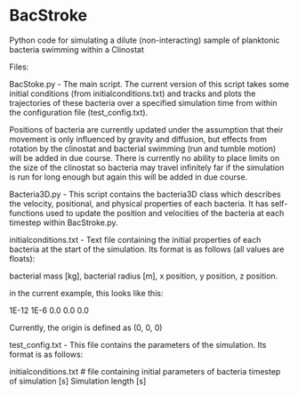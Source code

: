 # BacStroke
Python code for simulating a dilute (non-interacting) sample of planktonic bacteria swimming within a Clinostat

Files:

BacStoke.py - The main script. The current version of this script takes some initial conditions (from initialconditions.txt) and tracks and plots the trajectories of these bacteria over a specified simulation time from within the configuration file (test_config.txt). 

Positions of bacteria are currently updated under the assumption that their movement is only influenced by gravity and diffusion, but effects from rotation by the clinostat and bacterial swimming (run and tumble motion) will be added in due course. There is currently no ability to place limits on the size of the clinostat so bacteria may travel infinitely far if the simulation is run for long enough but again this will be added in due course.

Bacteria3D.py - This script contains the bacteria3D class which describes the velocity, positional, and physical properties of each bacteria. It has self-functions used to update the position and velocities of the bacteria at each timestep within BacStroke.py. 

initialconditions.txt - Text file containing the initial properties of each bacteria at the start of the simulation. Its format is as follows (all values are floats):

bacterial mass [kg], bacterial radius [m], x position, y position, z position.

in the current example, this looks like this:

1E-12 1E-6 0.0 0.0 0.0

Currently, the origin is defined as (0, 0, 0)

test_config.txt - This file contains the parameters of the simulation. Its format is as follows:

initialconditions.txt # file containing initial parameters of bacteria
timestep of simulation [s]
Simulation length [s]



